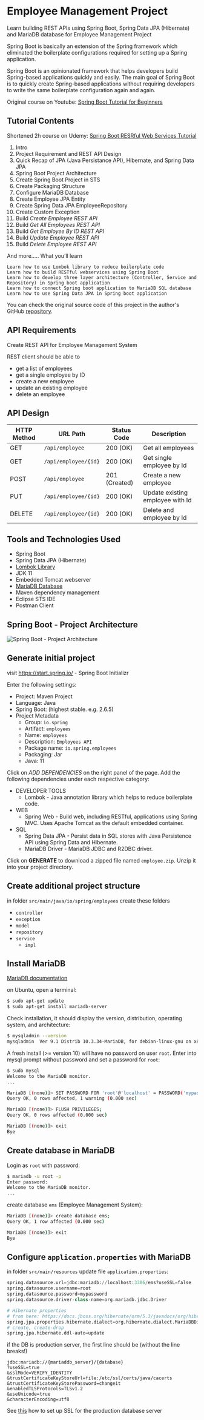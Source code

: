 # Employee Management Project
Learn building REST APIs using Spring Boot, Spring Data JPA (Hibernate) and MariaDB database for Employee Management Project

Spring Boot is basically an extension of the Spring framework which eliminated the boilerplate configurations required for setting up a Spring application.

Spring Boot is an opinionated framework that helps developers build Spring-based applications quickly and easily. The main goal of Spring Boot is to quickly create Spring-based applications without requiring developers to write the same boilerplate configuration again and again.

Original course on Youtube: [Spring Boot Tutorial for Beginners](https://youtube.com/playlist?list=PLGRDMO4rOGcOKUURLsVMKZbCZhZJNtEwW)

## Tutorial Contents
Shortened 2h course on Udemy: [Spring Boot RESRful Web Services Tutorial](https://www.udemy.com/course/spring-boot-restful-web-services-tutorial-free-course)

01. Intro
02. Project Requirement and REST API Design
03. Quick Recap of JPA (Java Persistance API), Hibernate, and Spring Data JPA
04. Spring Boot Project Architecture
05. Create Spring Boot Project in STS
06. Create Packaging Structure
07. Configure MariaDB Database
08. Create Employee JPA Entity
09. Create Spring Data JPA EmployeeRepository
10. Create Custom Exception
11. Build *Create Employee REST API*
12. Build *Get All Employees REST API*
13. Build *Get Employee By ID REST API*
14. Build *Update Employee REST API*
15. Build *Delete Employee REST API*

And more.....
What you’ll learn

    Learn how to use Lombok library to reduce boilerplate code
    Learn how to build RESTful webservices using Spring Boot
    Learn how to develop three layer architecture (Controller, Service and Repository) in Spring boot application
    Learn how to connect Spring boot application to MariaDB SQL database
    Learn how to use Spring Data JPA in Spring boot application

You can check the original source code of this project in the author's GitHub [repository]((https://github.com/RameshMF/spring-boot-tutorial-course)).

## API Requirements
Create REST API for Employee Management System

REST client should be able to
- get a list of employees
- get a single employee by ID
- create a new employee
- update an existing employee
- delete an employee

## API Design
|HTTP Method|URL Path|Status Code|Description
|-|-|-|-|
|GET|`/api/employee`|200 (OK)|Get all employees
|GET|`/api/employee/{id}`|200 (OK)|Get single employee by Id
|POST|`/api/employee`|201 (Created)|Create a new employee
|PUT|`/api/employee/{id}`|200 (OK)|Update existing employee with Id
|DELETE|`/api/employee/{id}`|200 (OK)|Delete and employee by Id

## Tools and Technologies Used
- Spring Boot
- Spring Data JPA (Hibernate)
- [Lombok Library](https://projectlombok.org/)
- JDK 11
- Embedded Tomcat webserver
- [MariaDB Database](https://mariadb.org/documentation/)
- Maven dependency management
- Eclipse STS IDE
- Postman Client

## Spring Boot - Project Architecture
![Spring Boot - Project Architecture](./doc/spring-boot-project-architecture.png)

## Generate initial project
visit https://start.spring.io/ - Spring Boot Initializr

Enter the following settings:

* Project: Maven Project
* Language: Java
* Spring Boot: (highest stable. e.g. 2.6.5)
* Project Metadata
    * Group: `io.spring`
    * Artifact: `employees`
    * Name: `employees`
    * Description: `Employees API`
    * Package name: `io.spring.employees` 
    * Packaging: Jar
    * Java: 11

Click on *ADD DEPENDENCIES* on the right panel of the page. Add the following dependencies under each respective category:

* DEVELOPER TOOLS
    * Lombok - Java annotation library which helps to reduce boilerplate code.
* WEB
    * Spring Web - Build web, including RESTful, applications using Spring MVC. Uses Apache Tomcat as the default embedded container.
* SQL
    * Spring Data JPA - Persist data in SQL stores with Java Persistence API using Spring Data and Hibernate.
    * MariaDB Driver - MariaDB JDBC and R2DBC driver.

Click on **GENERATE** to download a zipped file named `employee.zip`. Unzip it into your project directory.

## Create additional project structure
in folder `src/main/java/io/spring/employees` create these folders
- `controller`
- `exception`
- `model`
- `repository`
- `service`
    - `impl`

## Install MariaDB
[MariaDB documentation](https://mariadb.org/documentation/)

on Ubuntu, open a terminal:
```Bash
$ sudo apt-get update
$ sudo apt-get install mariadb-server
```
Check installation, it should display the version, distribution, operating system, and architecture:
```Bash
$ mysqladmin --version
mysqladmin  Ver 9.1 Distrib 10.3.34-MariaDB, for debian-linux-gnu on x86_64
```
A fresh install (>= version 10) will have no password on user `root`. Enter into mysql prompt without password and set a password for `root`:
```Bash
$ sudo mysql
Welcome to the MariaDB monitor.
...

MariaDB [(none)]> SET PASSWORD FOR 'root'@'localhost' = PASSWORD('mypassword');
Query OK, 0 rows affected, 1 warning (0.000 sec)

MariaDB [(none)]> FLUSH PRIVILEGES;
Query OK, 0 rows affected (0.000 sec)

MariaDB [(none)]> exit
Bye
```

## Create database in MariaDB
Login as `root` with password:
```Bash
$ mariadb -u root -p
Enter password: 
Welcome to the MariaDB monitor.
...
```
create database `ems` (Employee Management System):
```Bash
MariaDB [(none)]> create database ems;
Query OK, 1 row affected (0.000 sec)

MariaDB [(none)]> exit
Bye
```

## Configure `application.properties` with MariaDB
in folder `src/main/resources` update file `application.properties`:
```Python
spring.datasource.url=jdbc:mariadb://localhost:3306/ems?useSSL=false
spring.datasource.username=root
spring.datasource.password=mypassword
spring.datasource.driver-class-name=org.mariadb.jdbc.Driver

# Hibernate properties
# from here: https://docs.jboss.org/hibernate/orm/5.3/javadocs/org/hibernate/dialect/package-summary.html
spring.jpa.properties.hibernate.dialect=org.hibernate.dialect.MariaDBDialect
# create, create-drop
spring.jpa.hibernate.ddl-auto=update
```

if the DB is production server, the first line should be (without the line breaks!)
```http
jdbc:mariadb://{mariaddb_server}/{database}
?useSSL=true
&sslMode=VERIFY_IDENTITY
&trustCertificateKeyStoreUrl=file:/etc/ssl/certs/java/cacerts
&trustCertificateKeyStorePassword=changeit
&enabledTLSProtocols=TLSv1.2
&useUnicode=true
&characterEncoding=utf8
```
See [this](https://beansandanicechianti.blogspot.com/2019/11/mysql-ssl-configuration.html) how to set up SSL for the production database server